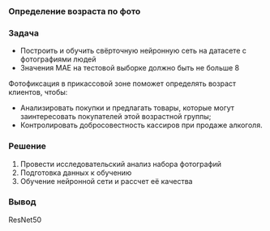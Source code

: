 ### Определение возраста по фото

### Задача

- Построить и обучить свёрточную нейронную сеть на датасете с фотографиями людей
- Значения MAE на тестовой выборке должно быть не больше 8

Фотофиксация в прикассовой зоне поможет определять возраст клиентов, чтобы:
- Анализировать покупки и предлагать товары, которые могут заинтересовать покупателей этой возрастной группы;
- Контролировать добросовестность кассиров при продаже алкоголя.

### Решение
1. Провести исследовательский анализ набора фотографий
2. Подготовка данных к обучению
3. Обучение нейронной сети и рассчет её качества

### Вывод 


 ResNet50
